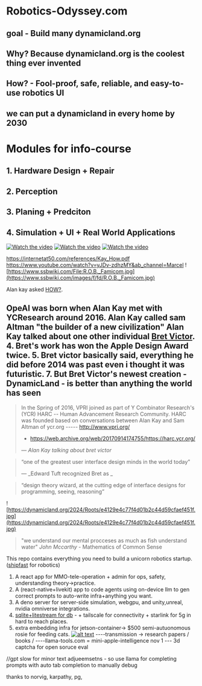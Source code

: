 # Robotics-Odyssey.com

## goal - Build many dynamicland.org

## Why? Because dynamicland.org is the coolest thing ever invented

## How? - Fool-proof, safe, reliable, and easy-to-use robotics UI

## we can put a dynamicland in every home by 2030

# Modules for info-course

## 1. Hardware Design + Repair

## 2. Perception

## 3. Planing + Predciton

## 4. Simulation + UI + Real World Applications

[![Watch the video](https://img.youtube.com/vi/NNzMjrJQKsc/maxresdefault.jpg)](https://youtu.be/NNzMjrJQKsc)
[![Watch the video](https://img.youtube.com/vi/_gXiVOmaVSo/maxresdefault.jpg)](https://youtu.be/_gXiVOmaVSo)
[![Watch the video](https://img.youtube.com/vi/mwMUJg2mfII/maxresdefault.jpg)](https://youtu.be/mwMUJg2mfII)

https://internetat50.com/references/Kay_How.pdf
https://www.youtube.com/watch?v=yJDv-zdhzMY&ab_channel=Marcel
![https://www.ssbwiki.com/File:R.O.B._Famicom.jpg](https://www.ssbwiki.com/images/f/fd/R.O.B._Famicom.jpg)

Alan kay asked <a href="https://internetat50.com/references/Kay_How.pdf">HOW?</a>.



OpeAI was born when Alan Kay met with YCResearch around 2016.
Alan Kay called sam Altman "the builder of a new civilization"
Alan Kay talked about one other individual [Bret Victor](https://worrydream.com).
4. Bret's work has won the Apple Design Award twice.
5. Bret victor basically said, everything he did before  2014 was past even i thought it was futuristic.
7. But Bret Victor's newest creation - DynamicLand - is better than anything the world has seen
---

> In the Spring of 2016, VPRI joined as part of Y Combinator Research's (YCR) HARC -- Human Advancement Research Community.
> HARC was founded based on conversations between Alan Kay and Sam Altman of  ycr.org   -----  http://www.vpri.org/
> - https://web.archive.org/web/20170914174755/https://harc.ycr.org/
>
> — _Alan Kay talking about bret victor_

> “one of the greatest user interface design minds in the world today”
>
> — _Edward Tuft recognized Bret as _

> “design theory wizard, at the cutting edge of interface designs for programming, seeing, reasoning”

![https://dynamicland.org/2024/Roots/e4129e4c77f4d01b2c44d59cfaef451f.jpg](https://dynamicland.org/2024/Roots/e4129e4c77f4d01b2c44d59cfaef451f.jpg)

>  "we understand our mental procceses as much as fish understand water"
> _John Mccarthy_ - Mathematics of Common Sense

This repo contains everything you need to build a unicorn robotics startup. ([shipfast](https://shipfa.st/) for robotics)
1. A react app for MMO-tele-operation + admin for ops, safety, understanding theory->practice.
2. A (react-native+livekit) app to code agents using on-device llm to gen correct prompts to auto-write infra+anything you want.
3. A deno server for server-side simulation, webgpu, and unity,unreal, nvidia omniverse integrations.
4. [sqlite+litestream for db](https://youtu.be/RqubKSF3wig?si=M6okGXrR_pyKB-8J) - + tailscale for connectivity + starlink for 5g in hard to reach places.
5. extra embedding infra for jetson-container-> $500 semi-autuonomous rosie for feeding cats.
[![alt text](https://dynamicland.org/2024/Front_shelf/2dc5b9c5984d24df5d2aeaedf06442f8.jpg)](https://dynamicland.org/2024/Front_shelf/2dc5b9c5984d24df5d2aeaedf06442f8.jpg)
----transmission -> research papers / books /
----llama-tools.com = mini-apple-intelligence nov 1
--- 3d captcha for open soruce eval

//gpt slow for minor text adjueemsetns - so use llama for completing prompts with auto tab completion to manually debug

thanks to norvig, karpathy, pg,
